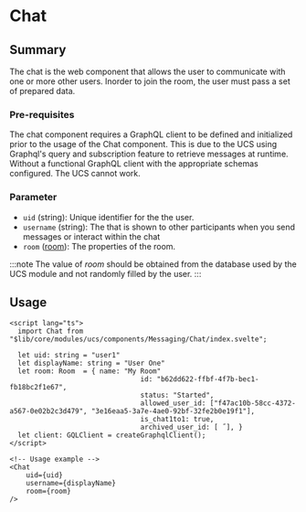 # Chat

## Summary

The chat is the web component that allows the user to communicate with one or more other users. Inorder to join the room, the user must pass a set of prepared data.

### Pre-requisites

The chat component requires a GraphQL client to be defined and initialized prior to the usage of the Chat component. This is due to the UCS using Graphql's query and subscription feature to retrieve messages at runtime. Without a functional GraphQL client with the appropriate schemas configured. The UCS cannot work.

### Parameter

- `uid` (string): Unique identifier for the the user.
- `username` (string): The that is shown to other participants when you send messages or interact within the chat
- `room` ([room](room)): The properties of the room.

:::note
The value of _room_ should be obtained from the database used by the UCS module and not randomly filled by the user.
:::



## Usage

```svelte
<script lang="ts">
  import Chat from "$lib/core/modules/ucs/components/Messaging/Chat/index.svelte";

  let uid: string = "user1"
  let displayName: string = "User One"
  let room: Room  = { name: "My Room"
                                id: "b62dd622-ffbf-4f7b-bec1-fb18bc2f1e67",
                                status: "Started",
                                allowed_user_id: ["f47ac10b-58cc-4372-a567-0e02b2c3d479", "3e16eaa5-3a7e-4ae0-92bf-32fe2b0e19f1"],
                                is_chat1to1: true,
                                archived_user_id: [ ˝], }
  let client: GQLClient = createGraphqlClient();
</script>

<!-- Usage example -->
<Chat
    uid={uid}
    username={displayName}
    room={room}
/>
```